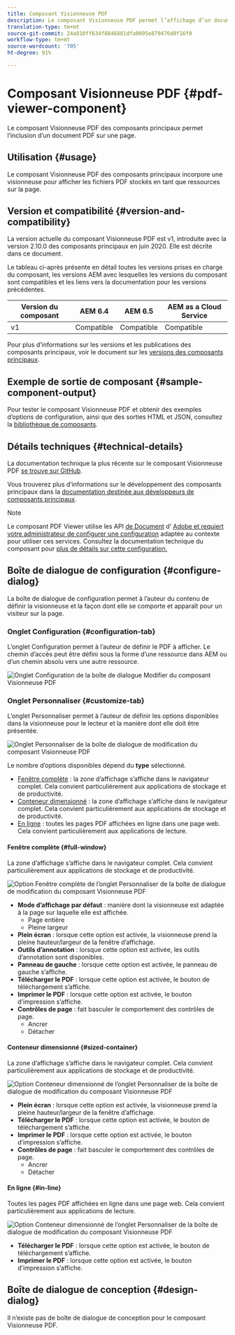 ```yaml
---
title: Composant Visionneuse PDF
description: Le composant Visionneuse PDF permet l’affichage d’un document PDF.
translation-type: tm+mt
source-git-commit: 24a810ff634f8846881dfa0095e879476d0f16f0
workflow-type: tm+mt
source-wordcount: '705'
ht-degree: 91%

---
```



# Composant Visionneuse PDF {#pdf-viewer-component}

Le composant Visionneuse PDF des composants principaux permet l’inclusion d’un document PDF sur une page.

## Utilisation {#usage}

Le composant Visionneuse PDF des composants principaux incorpore une visionneuse pour afficher les fichiers PDF stockés en tant que ressources sur la page.

## Version et compatibilité {#version-and-compatibility}

La version actuelle du composant Visionneuse PDF est v1, introduite avec la version 2.10.0 des composants principaux en juin 2020. Elle est décrite dans ce document.

Le tableau ci-après présente en détail toutes les versions prises en charge du composant, les versions AEM avec lesquelles les versions du composant sont compatibles et les liens vers la documentation pour les versions précédentes.

| Version du composant | AEM 6.4 | AEM 6.5 | AEM as a Cloud Service |
|--- |--- |---|---|
| v1 | Compatible | Compatible | Compatible |

Pour plus d’informations sur les versions et les publications des composants principaux, voir le document sur les [versions des composants principaux](/help/versions.md).

## Exemple de sortie de composant {#sample-component-output}

Pour tester le composant Visionneuse PDF et obtenir des exemples d’options de configuration, ainsi que des sorties HTML et JSON, consultez la [bibliothèque de composants](https://adobe.com/go/aem_cmp_library_pdfviewer_fr).

## Détails techniques {#technical-details}

La documentation technique la plus récente sur le composant Visionneuse PDF [se trouve sur GitHub](https://adobe.com/go/aem_cmp_tech_pdfviewer_v1_fr).

Vous trouverez plus d’informations sur le développement des composants principaux dans la [documentation destinée aux développeurs de composants principaux](/help/developing/overview.md).

>[!NOTE]
>
>Le composant PDF Viewer utilise les API [de Document](https://www.adobe.io/apis/documentcloud/dcsdk.html) d’ [Adobe et requiert votre administrateur de configurer une configuration](/help/developing/context-aware-configs.md) adaptée au contexte pour utiliser ces services. Consultez la documentation technique du composant pour [plus de détails sur cette configuration.](https://github.com/adobe/aem-core-wcm-components/tree/master/content/src/content/jcr_root/apps/core/wcm/components/pdfviewer/v1/pdfviewer#context-aware-config)

## Boîte de dialogue de configuration {#configure-dialog}

La boîte de dialogue de configuration permet à l’auteur du contenu de définir la visionneuse et la façon dont elle se comporte et apparaît pour un visiteur sur la page.

### Onglet Configuration {#configuration-tab}

L’onglet Configuration permet à l’auteur de définir le PDF à afficher. Le chemin d’accès peut être défini sous la forme d’une ressource dans AEM ou d’un chemin absolu vers une autre ressource.

![Onglet Configuration de la boîte de dialogue Modifier du composant Visionneuse PDF](/help/assets/pdf-viewer-edit-configuration.png)

### Onglet Personnaliser {#customize-tab}

L’onglet Personnaliser permet à l’auteur de définir les options disponibles dans la visionneuse pour le lecteur et la manière dont elle doit être présentée.

![Onglet Personnaliser de la boîte de dialogue de modification du composant Visionneuse PDF](/help/assets/pdf-viewer-edit-customize.png)

Le nombre d’options disponibles dépend du **type** sélectionné.

* [Fenêtre complète](#full-window) : la zone d’affichage s’affiche dans le navigateur complet. Cela convient particulièrement aux applications de stockage et de productivité.
* [Conteneur dimensionné](#sized-container) : la zone d’affichage s’affiche dans le navigateur complet. Cela convient particulièrement aux applications de stockage et de productivité.
* [En ligne](#in-line) : toutes les pages PDF affichées en ligne dans une page web. Cela convient particulièrement aux applications de lecture.

#### Fenêtre complète {#full-window}

La zone d’affichage s’affiche dans le navigateur complet. Cela convient particulièrement aux applications de stockage et de productivité.

![Option Fenêtre complète de l’onglet Personnaliser de la boîte de dialogue de modification du composant Visionneuse PDF](/help/assets/pdf-viewer-edit-customize-full.png)

* **Mode d’affichage par défaut** : manière dont la visionneuse est adaptée à la page sur laquelle elle est affichée.
   * Page entière
   * Pleine largeur
* **Plein écran** : lorsque cette option est activée, la visionneuse prend la pleine hauteur/largeur de la fenêtre d’affichage.
* **Outils d’annotation** : lorsque cette option est activée, les outils d’annotation sont disponibles.
* **Panneau de gauche** : lorsque cette option est activée, le panneau de gauche s’affiche.
* **Télécharger le PDF** : lorsque cette option est activée, le bouton de téléchargement s’affiche.
* **Imprimer le PDF** : lorsque cette option est activée, le bouton d’impression s’affiche.
* **Contrôles de page** : fait basculer le comportement des contrôles de page.
   * Ancrer
   * Détacher

#### Conteneur dimensionné {#sized-container}

La zone d’affichage s’affiche dans le navigateur complet. Cela convient particulièrement aux applications de stockage et de productivité.

![Option Conteneur dimensionné de l’onglet Personnaliser de la boîte de dialogue de modification du composant Visionneuse PDF](/help/assets/pdf-viewer-edit-customize-sized-container.png)

* **Plein écran** : lorsque cette option est activée, la visionneuse prend la pleine hauteur/largeur de la fenêtre d’affichage.
* **Télécharger le PDF** : lorsque cette option est activée, le bouton de téléchargement s’affiche.
* **Imprimer le PDF** : lorsque cette option est activée, le bouton d’impression s’affiche.
* **Contrôles de page** : fait basculer le comportement des contrôles de page.
   * Ancrer
   * Détacher

#### En ligne {#in-line}

Toutes les pages PDF affichées en ligne dans une page web. Cela convient particulièrement aux applications de lecture.

![Option Conteneur dimensionné de l’onglet Personnaliser de la boîte de dialogue de modification du composant Visionneuse PDF](/help/assets/pdf-viewer-edit-customize-inline.png)

* **Télécharger le PDF** : lorsque cette option est activée, le bouton de téléchargement s’affiche.
* **Imprimer le PDF** : lorsque cette option est activée, le bouton d’impression s’affiche.

## Boîte de dialogue de conception {#design-dialog}

Il n’existe pas de boîte de dialogue de conception pour le composant Visionneuse PDF.
